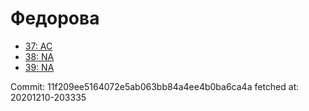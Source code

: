 # Федорова
- [37: AC](37.md)
- [38: NA](38.md)
- [39: NA](39.md)

Commit: 11f209ee5164072e5ab063bb84a4ee4b0ba6ca4a
 fetched at: 20201210-203335
